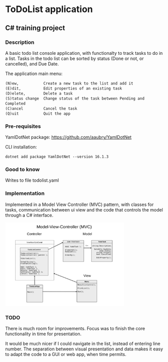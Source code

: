# ToDoList application
## C# training project

### Description

A basic todo list console application, with functionalty to track tasks to do in a list.
Tasks in the todo list can be sorted by status (Done or not, or cancelled), and Due Date. 

The application main menu:
```
(N)ew,           Create a new task to the list and add it
(E)dit,          Edit properties of an existing task
(D)elete,        Delete a task
(S)tatus change  Change status of the task between Pending and Completed
(C)ancel         Cancel the task
(Q)uit           Quit the app
```

### Pre-requisites

YamlDotNet package: 
https://github.com/aaubry/YamlDotNet

CLI installation:

```
dotnet add package YamlDotNet --version 16.1.3
```

### Good to know

Writes to file todolist.yaml

### Implementation

Implemented in a Model View Controller (MVC) pattern, with classes for tasks, communication between
ui view and the code that controls the model through a C# interface.

<img src="https://github.com/ppettert/ToDoList/blob/main/doc/Diagram.svg" width="75%" height="75%">

### TODO

There is much room for improvements. Focus was to finish the core functionality in time for presentation.

It would be much nicer if I could navigate in the list, instead of entering line number. 
The separation between visual presentation and data makes it easy to adapt the code to a GUI or web app, when time permits.


